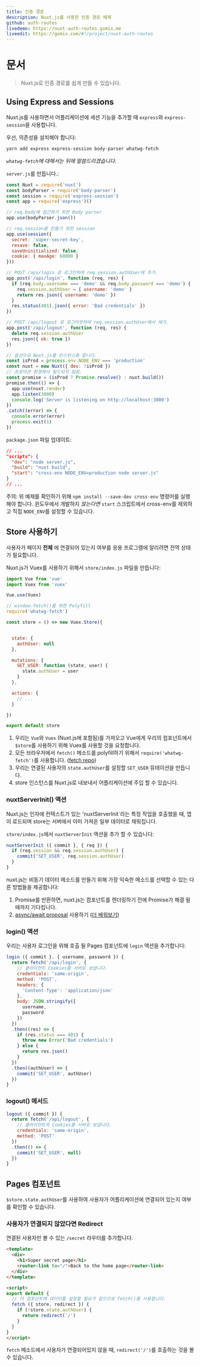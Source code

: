 ```yaml
---
title: 인증 경로
description: Nuxt.js를 사용한 인증 경로 예제
github: auth-routes
livedemo: https://nuxt-auth-routes.gomix.me
liveedit: https://gomix.com/#!/project/nuxt-auth-routes
---
```


# 문서

> Nuxt.js로 인증 경로를 쉽게 만들 수 있습니다.

## Using Express and Sessions

Nuxt.js를 사용하면서 어플리케이션에 세션 기능을 추가할 때 `express`와 `express-session`을 사용합니다.

우선, 의존성을 설치해야 합니다:
```bash
yarn add express express-session body-parser whatwg-fetch
```

*`whatwg-fetch`에 대해서는 뒤에 말씀드리겠습니다.*

`server.js`를 만듭니다.:
```js
const Nuxt = require('nuxt')
const bodyParser = require('body-parser')
const session = require('express-session')
const app = require('express')()

// req.body에 접근하기 위한 Body parser
app.use(bodyParser.json())

// req.session을 만들기 위한 session
app.use(session({
  secret: 'super-secret-key',
  resave: false,
  saveUninitialized: false,
  cookie: { maxAge: 60000 }
}))

// POST /api/login 로 로그인하여 req.session.authUser에 추가.
app.post('/api/login', function (req, res) {
  if (req.body.username === 'demo' && req.body.password === 'demo') {
    req.session.authUser = { username: 'demo' }
    return res.json({ username: 'demo' })
  }
  res.status(401).json({ error: 'Bad credentials' })
})

// POST /api/logout 로 로그아웃하여 req.session.authUser에서 제거.
app.post('/api/logout', function (req, res) {
  delete req.session.authUser
  res.json({ ok: true })
})

// 옵션으로 Nuxt.js를 인스턴스화 합니다.
const isProd = process.env.NODE_ENV === 'production'
const nuxt = new Nuxt({ dev: !isProd })
// 프로덕션 환경에서 빌드되지 않음.
const promise = (isProd ? Promise.resolve() : nuxt.build())
promise.then(() => {
  app.use(nuxt.render)
  app.listen(3000)
  console.log('Server is listening on http://localhost:3000')
})
.catch((error) => {
  console.error(error)
  process.exit(1)
})
```

`package.json` 파일 업데이트:
```json
// ...
"scripts": {
  "dev": "node server.js",
  "build": "nuxt build",
  "start": "cross-env NODE_ENV=production node server.js"
}
// ...
```
주의: 위 예제를 확인하기 위해 `npm install --save-dev cross-env` 명령어를 실행해야 합니다. 윈도우에서 개발하지 *않는다면* `start` 스크립트에서 cross-env를 제외하고 직접 `NODE_ENV`를 설정할 수 있습니다.

## Store 사용하기

사용자가 페이지 **전체** 에 연결되어 있는지 여부를 응용 프로그램에 알리려면 전역 상태가 필요합니다.

Nuxt.js가 Vuex를 사용하기 위해서 `store/index.js` 파일을 만듭니다:

```js
import Vue from 'vue'
import Vuex from 'vuex'

Vue.use(Vuex)

// window.fetch()를 위한 Polyfill
require('whatwg-fetch')

const store = () => new Vuex.Store({


  state: {
    authUser: null
  },

  mutations: {
    SET_USER: function (state, user) {
      state.authUser = user
    }
  },

  actions: {
    // ...
  }

})

export default store
```

1. 우리는 `Vue`와 `Vuex` (Nuxt.js에 포함됨)를 가져오고 Vue에게 우리의 컴포넌트에서 `$store`를 사용하기 위해 Vuex를 사용할 것을 요청합니다.
2. 모든 브라우저에서 `fetch()` 메소드를 polyfill하기 위해서 `require('whatwg-fetch')`를 사용합니다. ([fetch repo](https://github.com/github/fetch))
3. 우리는 연결된 사용자의 `state.authUser`를 설정할 `SET_USER` 뮤테이션을 만듭니다.
4. store 인스턴스를 Nuxt.js로 내보내서 어플리케이션에 주입 할 수 있습니다.

### nuxtServerInit() 액션

Nuxt.js는 인자에 컨텍스트가 있는 'nuxtServerInit`라는 특정 작업을 호출했을 때, 앱이 로드되며 store는 서버에서 이미 가져온 일부 데이터로 채워집니다.

`store/index.js`에서 `nuxtServerInit` 액션을 추가 할 수 있습니다:
```js
nuxtServerInit ({ commit }, { req }) {
  if (req.session && req.session.authUser) {
    commit('SET_USER', req.session.authUser)
  }
}
```

nuxt.js는 비동기 데이터 메소드를 만들기 위해 가장 익숙한 메소드를 선택할 수 있는 다른 방법들을 제공합니다:

1. Promise를 반환하면, nuxt.js는 컴포넌트를 렌더링하기 전에 Promise가 해결 될 때까지 기다립니다.
2. [async/await proposal](https://github.com/lukehoban/ecmascript-asyncawait) 사용하기 ([더 배워보기](https://zeit.co/blog/async-and-await))

### login() 액션

우리는 사용자 로그인을 위해 호출 될 Pages 컴포넌트에 `login` 액션을 추가합니다:
```js
login ({ commit }, { username, password }) {
  return fetch('/api/login', {
    // 클라이언트 Cookies를 서버로 보냅니다.
    credentials: 'same-origin',
    method: 'POST',
    headers: {
      'Content-Type': 'application/json'
    },
    body: JSON.stringify({
      username,
      password
    })
  })
  .then((res) => {
    if (res.status === 401) {
      throw new Error('Bad credentials')
    } else {
      return res.json()
    }
  })
  .then((authUser) => {
    commit('SET_USER', authUser)
  })
}
```

### logout() 메서드

```js
logout ({ commit }) {
  return fetch('/api/logout', {
    // 클라이언트의 Cookies를 서버로 보냅니다.
    credentials: 'same-origin',
    method: 'POST'
  })
  .then(() => {
    commit('SET_USER', null)
  })
}
```

## Pages 컴포넌트

`$store.state.authUser`를 사용하여 사용자가 어플리케이션에 연결되어 있는지 여부를 확인할 수 있습니다.

### 사용자가 연결되지 않았다면 Redirect

연결된 사용자만 볼 수 있는 `/secret` 라우터를 추가합니다.
```html
<template>
  <div>
    <h1>Super secret page</h1>
    <router-link to="/">Back to the home page</router-link>
  </div>
</template>

<script>
export default {
  // 이 컴포넌트에 데이터를 설정할 필요가 없으므로 fetch()를 사용합니다.
  fetch ({ store, redirect }) {
    if (!store.state.authUser) {
      return redirect('/')
    }
  }
}
</script>
```

`fetch` 메소드에서 사용자가 연결되어있지 않을 때, `redirect('/')`를 호출하는 것을 볼 수 있습니다.
